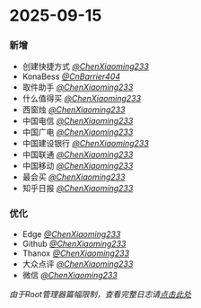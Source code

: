 # 2025-09-15
### 新增
- 创建快捷方式 [*@ChenXiaoming233*](https://github.com/ChenXiaoming233)
- KonaBess [*@CnBarrier404*](https://github.com/CnBarrier404)
- 取件助手 [*@ChenXiaoming233*](https://github.com/ChenXiaoming233)
- 什么值得买 [*@ChenXiaoming233*](https://github.com/ChenXiaoming233)
- 西窗烛 [*@ChenXiaoming233*](https://github.com/ChenXiaoming233)
- 中国电信 [*@ChenXiaoming233*](https://github.com/ChenXiaoming233)
- 中国广电 [*@ChenXiaoming233*](https://github.com/ChenXiaoming233)
- 中国建设银行 [*@ChenXiaoming233*](https://github.com/ChenXiaoming233)
- 中国联通 [*@ChenXiaoming233*](https://github.com/ChenXiaoming233)
- 中国移动 [*@ChenXiaoming233*](https://github.com/ChenXiaoming233)
- 最会买 [*@ChenXiaoming233*](https://github.com/ChenXiaoming233)
- 知乎日报 [*@ChenXiaoming233*](https://github.com/ChenXiaoming233)

### 优化
- Edge [*@ChenXiaoming233*](https://github.com/ChenXiaoming233)
- Github [*@ChenXiaoming233*](https://github.com/ChenXiaoming233)
- Thanox [*@ChenXiaoming233*](https://github.com/ChenXiaoming233)
- 大众点评 [*@ChenXiaoming233*](https://github.com/ChenXiaoming233)
- 微信 [*@ChenXiaoming233*](https://github.com/ChenXiaoming233)

*由于Root管理器篇幅限制，查看完整日志请[点击此处](https://github.com/Ianzb/MiNavBarImmerse/blob/main/changelog-full.md)*